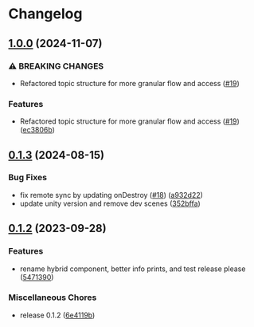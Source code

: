 # Changelog

## [1.0.0](https://github.com/arenaxr/arena-renderfusion/compare/v0.1.3...v1.0.0) (2024-11-07)


### ⚠ BREAKING CHANGES

* Refactored topic structure for more granular flow and access ([#19](https://github.com/arenaxr/arena-renderfusion/issues/19))

### Features

* Refactored topic structure for more granular flow and access ([#19](https://github.com/arenaxr/arena-renderfusion/issues/19)) ([ec3806b](https://github.com/arenaxr/arena-renderfusion/commit/ec3806b425599168bc173aed5f9a86c557758d9d))

## [0.1.3](https://github.com/arenaxr/arena-renderfusion/compare/v0.1.2...v0.1.3) (2024-08-15)


### Bug Fixes

* fix remote sync by updating onDestroy ([#18](https://github.com/arenaxr/arena-renderfusion/issues/18)) ([a932d22](https://github.com/arenaxr/arena-renderfusion/commit/a932d22bd632c2d6620e45b68d93991755acd108))
* update unity version and remove dev scenes ([352bffa](https://github.com/arenaxr/arena-renderfusion/commit/352bffa359050d68b5396e84b7527f058b6bd817))

## [0.1.2](https://github.com/arenaxr/arena-renderfusion/compare/v0.1.2...v0.1.2) (2023-09-28)


### Features

* rename hybrid component, better info prints, and test release please ([5471390](https://github.com/arenaxr/arena-renderfusion/commit/5471390e3e1d41263ed12a1e6d29d78423e13391))


### Miscellaneous Chores

* release 0.1.2 ([6e4119b](https://github.com/arenaxr/arena-renderfusion/commit/6e4119b7d31a965ddab55f79b88df8bbcfe99ec6))
